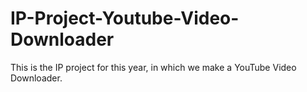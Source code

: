 # IP-Project-Youtube-Video-Downloader
This is the IP project for this year, in which we make a YouTube Video Downloader.
